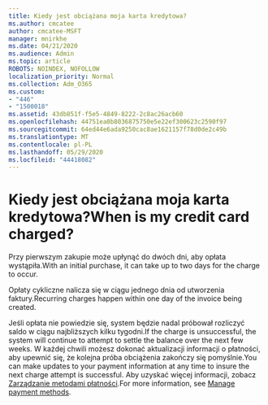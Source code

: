 ```yaml
---
title: Kiedy jest obciążana moja karta kredytowa?
ms.author: cmcatee
author: cmcatee-MSFT
manager: mnirkhe
ms.date: 04/21/2020
ms.audience: Admin
ms.topic: article
ROBOTS: NOINDEX, NOFOLLOW
localization_priority: Normal
ms.collection: Adm_O365
ms.custom:
- "446"
- "1500018"
ms.assetid: 43db851f-f5e5-4849-8222-2c8ac26acb60
ms.openlocfilehash: 44751ea0b8036875750e5e22ef300623c2590f97
ms.sourcegitcommit: 64ed44e6ada9250cac8ae1621157f78d0de2c49b
ms.translationtype: MT
ms.contentlocale: pl-PL
ms.lasthandoff: 05/29/2020
ms.locfileid: "44418082"
---
```

# <a name="when-is-my-credit-card-charged"></a><span data-ttu-id="9b2da-102">Kiedy jest obciążana moja karta kredytowa?</span><span class="sxs-lookup"><span data-stu-id="9b2da-102">When is my credit card charged?</span></span>

<span data-ttu-id="9b2da-103">Przy pierwszym zakupie może upłynąć do dwóch dni, aby opłata wystąpiła.</span><span class="sxs-lookup"><span data-stu-id="9b2da-103">With an initial purchase, it can take up to two days for the charge to occur.</span></span>
  
<span data-ttu-id="9b2da-104">Opłaty cykliczne nalicza się w ciągu jednego dnia od utworzenia faktury.</span><span class="sxs-lookup"><span data-stu-id="9b2da-104">Recurring charges happen within one day of the invoice being created.</span></span>
  
<span data-ttu-id="9b2da-105">Jeśli opłata nie powiedzie się, system będzie nadal próbował rozliczyć saldo w ciągu najbliższych kilku tygodni.</span><span class="sxs-lookup"><span data-stu-id="9b2da-105">If the charge is unsuccessful, the system will continue to attempt to settle the balance over the next few weeks.</span></span> <span data-ttu-id="9b2da-106">W każdej chwili możesz dokonać aktualizacji informacji o płatności, aby upewnić się, że kolejna próba obciążenia zakończy się pomyślnie.</span><span class="sxs-lookup"><span data-stu-id="9b2da-106">You can make updates to your payment information at any time to insure the next charge attempt is successful.</span></span> <span data-ttu-id="9b2da-107">Aby uzyskać więcej informacji, zobacz [Zarządzanie metodami płatności](https://docs.microsoft.com/microsoft-365/commerce/billing-and-payments/manage-payment-methods).</span><span class="sxs-lookup"><span data-stu-id="9b2da-107">For more information, see [Manage payment methods](https://docs.microsoft.com/microsoft-365/commerce/billing-and-payments/manage-payment-methods).</span></span>